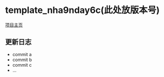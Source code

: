 # template_nha9nday6c(此处放版本号)
[项目主页](https://github.com/...)

## 更新日志
- commit a
- commit b
- commit c
- ...
